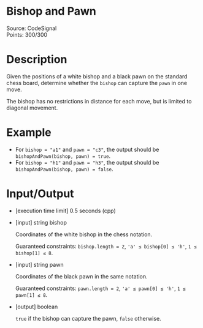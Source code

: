 # Bishop and Pawn
Source: CodeSignal <br>
Points: 300/300

# Description

Given the positions of a white bishop and a black pawn on the standard chess board, determine whether the `bishop` can capture the `pawn` in one move.

The bishop has no restrictions in distance for each move, but is limited to diagonal movement.

# Example

* For `bishop = "a1"` and `pawn = "c3"`, the output should be
  `bishopAndPawn(bishop, pawn) = true`.
* For `bishop = "h1"` and `pawn = "h3"`, the output should be
  `bishopAndPawn(bishop, pawn) = false`.

# Input/Output

* [execution time limit] 0.5 seconds (cpp)

* [input] string bishop

  Coordinates of the white bishop in the chess notation.

  Guaranteed constraints:
  `bishop.length = 2`,
  `'a' ≤ bishop[0] ≤ 'h'`,
  `1 ≤ bishop[1] ≤ 8`.

* [input] string pawn

  Coordinates of the black pawn in the same notation.

  Guaranteed constraints:
  `pawn.length = 2`,
  `'a' ≤ pawn[0] ≤ 'h'`,
  `1 ≤ pawn[1] ≤ 8`.

* [output] boolean

  `true` if the bishop can capture the pawn, `false` otherwise.
